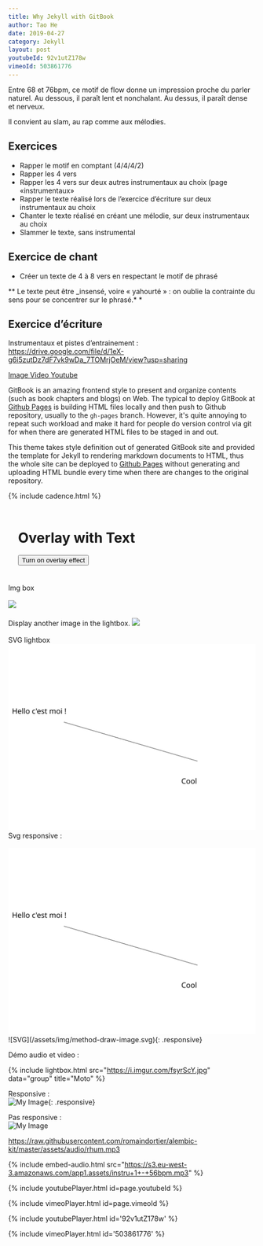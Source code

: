 ```yaml
---
title: Why Jekyll with GitBook
author: Tao He
date: 2019-04-27
category: Jekyll
layout: post
youtubeId: 92v1utZ178w
vimeoId: 503861776
---
```



<div id="juicebox-container"></div>

Entre 68 et 76bpm, ce motif de flow donne un impression proche du parler naturel.
Au dessous, il paraît lent et nonchalant.
Au dessus, il paraît dense et nerveux.

Il convient au slam, au rap comme aux mélodies.

## Exercices
* Rapper le motif en comptant (4/4/4/2)
* Rapper les 4 vers
* Rapper les 4 vers sur deux autres instrumentaux au choix (page «instrumentaux»
* Rapper le texte réalisé lors de l’exercice d’écriture sur deux instrumentaux au choix
* Chanter le texte réalisé en créant une mélodie, sur deux instrumentaux au choix
* Slammer le texte, sans instrumental


## Exercice de chant
* Créer un texte de 4 à 8 vers en respectant le motif de phrasé

** Le texte peut être _insensé, voire « yahourté » : on oublie la contrainte du sens pour se concentrer sur le phrasé.* * 

## Exercice d’écriture
Instrumentaux et pistes d’entrainement :
https://drive.google.com/file/d/1eX-g6i5zutDz7dF7vk9wDa_7TOMrjOeM/view?usp=sharing



<!-- Create links -->
<a data-fslightbox="gallery" href="https://i.imgur.com/fsyrScY.jpg">
Image
</a>
<a data-fslightbox="gallery" href="https://commondatastorage.googleapis.com/gtv-videos-bucket/sample/BigBuckBunny.mp4">
Video
</a>
<a data-fslightbox="gallery" href="https://www.youtube.com/watch?v=xshEZzpS4CQ">
Youtube</a>


GitBook is an amazing frontend style to present and organize contents (such as book chapters
and blogs) on Web. The typical to deploy GitBook at [Github Pages][1]
is building HTML files locally and then push to Github repository, usually to the `gh-pages`
branch. However, it's quite annoying to repeat such workload and make it hard for people do
version control via git for when there are generated HTML files to be staged in and out.

This theme takes style definition out of generated GitBook site and provided the template
for Jekyll to rendering markdown documents to HTML, thus the whole site can be deployed
to [Github Pages][1] without generating and uploading HTML bundle every time when there are
changes to the original repository. 

<script>
function on() {

  // alert(event.srcElement.id);
  document.getElementById("overlay").style.display = "block";
}

function off() {
  document.getElementById("overlay").style.display = "none";
}
</script>
<div id="overlay" onclick="off()">
<div id="text">{% include cadence.html %}</div>
</div>

<div style="padding:20px">
  <h1>Overlay with Text</h1>
  <button id="zob" onclick="on()">Turn on overlay effect</button>
</div>
<br />
Img box<br /><br />
<img src="https://i.imgur.com/fsyrScY.jpg" onclick="img_box(this)">
<br /><br />
Display another image in the lightbox.

<img src="https://i.imgur.com/fsyrScY.jpg" onclick="img_box('https://i.imgur.com/fsyrScY.jpg')">
<br /><br />SVG lightbox<br />
<img src="/assets/img/method-draw-image.svg" onclick="img_box(this)">
<br />
Svg responsive :<br /><br />
<img src="/assets/img/method-draw-image.svg" class="responsive" alt="My Happy SVG"/>
<br />
![SVG](/assets/img/method-draw-image.svg){: .responsive}

Démo audio et video :


[1]: https://pages.github.com

{% include lightbox.html src="https://i.imgur.com/fsyrScY.jpg" data="group" title="Moto" %}

Responsive :<br />
![My Image](https://dustinb.github.io/images/vehicles/xs750.jpg){: .responsive}

Pas responsive :<br />
![My Image](https://dustinb.github.io/images/vehicles/xs750.jpg)

https://raw.githubusercontent.com/romaindortier/alembic-kit/master/assets/audio/rhum.mp3

{% include embed-audio.html src="https://s3.eu-west-3.amazonaws.com/app1.assets/instru+1+-+56bpm.mp3" %}

{% include youtubePlayer.html id=page.youtubeId %}

{% include vimeoPlayer.html id=page.vimeoId %}


{% include youtubePlayer.html id='92v1utZ178w' %}

{% include vimeoPlayer.html id='503861776' %}

